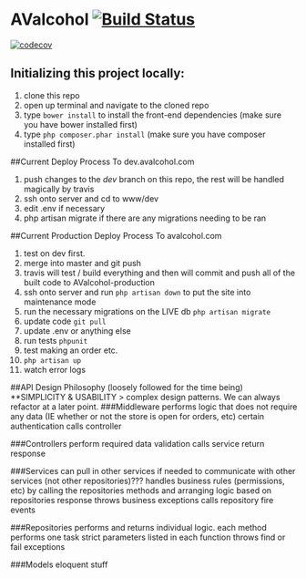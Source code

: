 # AValcohol [![Build Status](https://magnum.travis-ci.com/fpm5022/AValcohol.svg?token=crFjMNDDdzj4qoYgDDWv&branch=master)](https://magnum.travis-ci.com/fpm5022/AValcohol)
[![codecov](https://codecov.io/gh/feeekkk/AValcohol/branch/master/graph/badge.svg?token=QglFmQXnQH)](https://codecov.io/gh/feeekkk/AValcohol)
## Initializing this project locally:
1. clone this repo
2. open up terminal and navigate to the cloned repo
3. type `bower install` to install the front-end dependencies (make sure you have bower installed first)
4. type `php composer.phar install` (make sure you have composer installed first)

##Current Deploy Process To dev.avalcohol.com
1. push changes to the *dev* branch on this repo, the rest will be handled magically by travis
2. ssh onto server and cd to www/dev
3. edit .env if necessary
4. php artisan migrate if there are any migrations needing to be ran

##Current Production Deploy Process To avalcohol.com
1. test on dev first.
2. merge into master and git push
3. travis will test / build everything and then will commit and push all of the built code to AValcohol-production
4. ssh onto server and run `php artisan down` to put the site into maintenance mode
5. run the necessary migrations on the LIVE db `php artisan migrate`
7. update code `git pull`
8. update .env or anything else
9. run tests `phpunit`
10. test making an order etc.
11. `php artisan up`
12. watch error logs

##API Design Philosophy (loosely followed for the time being)
**SIMPLICITY & USABILITY > complex design patterns. We can always refactor at a later point.
###Middleware
performs logic that does not require any data (IE whether or not the store is open for orders, etc)
certain authentication
calls controller

###Controllers
perform required data validation
calls service
return response

###Services
can pull in other services if needed to communicate with other services (not other repositories)???
handles business rules (permissions, etc) by calling the repositories methods and arranging logic based on repositories response
throws business exceptions
calls repository
fire events

###Repositories
performs and returns individual logic. each method performs one task
strict parameters listed in each function
throws find or fail exceptions

###Models
eloquent stuff
